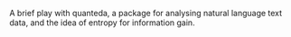 A brief play with quanteda, a package for analysing natural language text data, and the idea of entropy for information gain.

